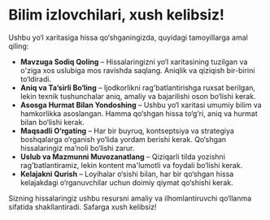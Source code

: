 # Bilim izlovchilari, xush kelibsiz!

Ushbu yo‘l xaritasiga hissa qo‘shganingizda, quyidagi tamoyillarga amal qiling:

- **Mavzuga Sodiq Qoling** – Hissalaringizni yo‘l xaritasining tuzilgan va o'ziga xos uslubiga mos ravishda saqlang. Aniqlik va qiziqish bir-birini to‘ldiradi.
- **Aniq va Ta’sirli Bo‘ling** – Ijodkorlikni rag'batlantirishga ruxsat berilgan, lekin texnik tushunchalar aniq, amaliy va bajarilishi oson bo‘lishi kerak.
- **Asosga Hurmat Bilan Yondoshing** – Ushbu yo‘l xaritasi umumiy bilim va hamkorlikka asoslangan. Hamma qo‘shgan hissa to‘g‘ri, aniq va hurmat bilan bo‘lishi kerak.
- **Maqsadli O‘rgating** – Har bir buyruq, kontseptsiya va strategiya boshqalarga o‘rganish yo‘lida yordam berishi kerak. Qo‘shgan hissalaringiz ma’noli bo‘lishi zarur.
- **Uslub va Mazmunni Muvozanatlang** – Qiziqarli tilda yozishni rag'batlantiramiz, lekin kontent ma'lumotli va foydali bo‘lishi kerak.
- **Kelajakni Qurish** – Loyihalar o‘sishi bilan, har bir qo‘shgan hissa kelajakdagi o‘rganuvchilar uchun doimiy qiymat qo‘shishi kerak.

Sizning hissalaringiz ushbu resursni amaliy va ilhomlantiruvchi qo‘llanma sifatida shakllantiradi. Safarga xush kelibsiz!

